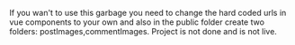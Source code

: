 If you wan't to use this garbage you need to change the hard coded urls in vue components to your own
and also in the public folder create two folders: postImages,commentImages. Project is not done and is not live.
